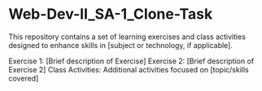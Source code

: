 # Web-Dev-II_SA-1_Clone-Task
This repository contains a set of learning exercises and class activities designed to enhance skills in [subject or technology, if applicable].

Exercise 1: [Brief description of Exercise]
Exercise 2: [Brief description of Exercise 2]
Class Activities: Additional activities focused on [topic/skills covered]
